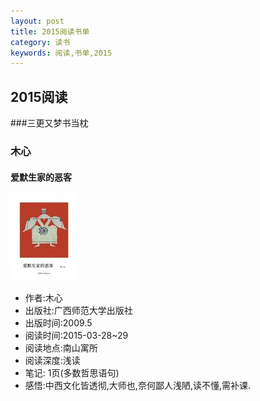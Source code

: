 ```yaml
---
layout: post
title: 2015阅读书单
category: 读书
keywords: 阅读,书单,2015
---
```


## 2015阅读

###三更又梦书当枕

### 木心

#### 爱默生家的恶客

![爱默生家的恶客](/../../assets/img/book/2015/Emerson.jpg)

- 作者:木心
- 出版社:广西师范大学出版社
- 出版时间:2009.5
- 阅读时间:2015-03-28~29
- 阅读地点:南山寓所
- 阅读深度:浅读
- 笔记: 1页(多数哲思语句)
- 感悟:中西文化皆透彻,大师也,奈何鄙人浅陋,读不懂,需补课.

